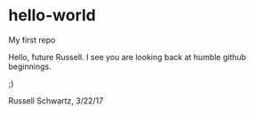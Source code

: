 # hello-world
My first repo

Hello, future Russell.  I see you are looking back at humble github beginnings. 

;)


Russell Schwartz, 3/22/17
